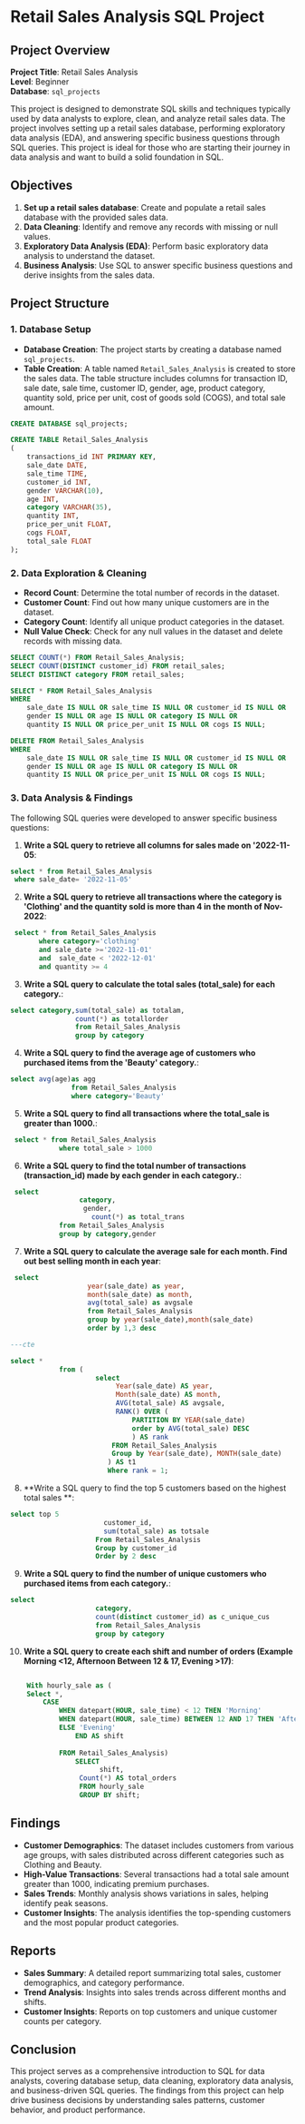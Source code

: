 # Retail Sales Analysis SQL Project

## Project Overview

**Project Title**: Retail Sales Analysis  
**Level**: Beginner  
**Database**: `sql_projects`

This project is designed to demonstrate SQL skills and techniques typically used by data analysts to explore, clean, and analyze retail sales data. The project involves setting up a retail sales database, performing exploratory data analysis (EDA), and answering specific business questions through SQL queries. This project is ideal for those who are starting their journey in data analysis and want to build a solid foundation in SQL.

## Objectives

1. **Set up a retail sales database**: Create and populate a retail sales database with the provided sales data.
2. **Data Cleaning**: Identify and remove any records with missing or null values.
3. **Exploratory Data Analysis (EDA)**: Perform basic exploratory data analysis to understand the dataset.
4. **Business Analysis**: Use SQL to answer specific business questions and derive insights from the sales data.

## Project Structure

### 1. Database Setup

- **Database Creation**: The project starts by creating a database named `sql_projects`.
- **Table Creation**: A table named `Retail_Sales_Analysis` is created to store the sales data. The table structure includes columns for transaction ID, sale date, sale time, customer ID, gender, age, product category, quantity sold, price per unit, cost of goods sold (COGS), and total sale amount.

```sql
CREATE DATABASE sql_projects;

CREATE TABLE Retail_Sales_Analysis
(
    transactions_id INT PRIMARY KEY,
    sale_date DATE,	
    sale_time TIME,
    customer_id INT,	
    gender VARCHAR(10),
    age INT,
    category VARCHAR(35),
    quantity INT,
    price_per_unit FLOAT,	
    cogs FLOAT,
    total_sale FLOAT
);
```

### 2. Data Exploration & Cleaning

- **Record Count**: Determine the total number of records in the dataset.
- **Customer Count**: Find out how many unique customers are in the dataset.
- **Category Count**: Identify all unique product categories in the dataset.
- **Null Value Check**: Check for any null values in the dataset and delete records with missing data.

```sql
SELECT COUNT(*) FROM Retail_Sales_Analysis;
SELECT COUNT(DISTINCT customer_id) FROM retail_sales;
SELECT DISTINCT category FROM retail_sales;

SELECT * FROM Retail_Sales_Analysis
WHERE 
    sale_date IS NULL OR sale_time IS NULL OR customer_id IS NULL OR 
    gender IS NULL OR age IS NULL OR category IS NULL OR 
    quantity IS NULL OR price_per_unit IS NULL OR cogs IS NULL;

DELETE FROM Retail_Sales_Analysis
WHERE 
    sale_date IS NULL OR sale_time IS NULL OR customer_id IS NULL OR 
    gender IS NULL OR age IS NULL OR category IS NULL OR 
    quantity IS NULL OR price_per_unit IS NULL OR cogs IS NULL;
```

### 3. Data Analysis & Findings

The following SQL queries were developed to answer specific business questions:

1. **Write a SQL query to retrieve all columns for sales made on '2022-11-05**:
```sql
select * from Retail_Sales_Analysis
 where sale_date= '2022-11-05'
```

2. **Write a SQL query to retrieve all transactions where the category is 'Clothing' and the quantity sold is more than 4 in the month of Nov-2022**:
```sql
 select * from Retail_Sales_Analysis
	   where category='clothing' 
	   and sale_date >='2022-11-01'
	   and  sale_date < '2022-12-01'
	   and quantity >= 4
```

3. **Write a SQL query to calculate the total sales (total_sale) for each category.**:
```sql
select category,sum(total_sale) as totalam, 
                count(*) as totallorder
                from Retail_Sales_Analysis
                group by category
```

4. **Write a SQL query to find the average age of customers who purchased items from the 'Beauty' category.**:
```sql
select avg(age)as agg 
               from Retail_Sales_Analysis
               where category='Beauty'
```

5. **Write a SQL query to find all transactions where the total_sale is greater than 1000.**:
```sql
 select * from Retail_Sales_Analysis
            where total_sale > 1000
```

6. **Write a SQL query to find the total number of transactions (transaction_id) made by each gender in each category.**:
```sql
 select 
                 category,
                  gender,
	                count(*) as total_trans
            from Retail_Sales_Analysis
            group by category,gender
```

7. **Write a SQL query to calculate the average sale for each month. Find out best selling month in each year**:
```sql
 select 
                   year(sale_date) as year,
                   month(sale_date) as month,
                   avg(total_sale) as avgsale
                   from Retail_Sales_Analysis
                   group by year(sale_date),month(sale_date)
                   order by 1,3 desc

---cte

select * 
            from (
                     select 
                          Year(sale_date) AS year,
                          Month(sale_date) AS month,
                          AVG(total_sale) AS avgsale,
                          RANK() OVER (
                              PARTITION BY YEAR(sale_date)
                              order by AVG(total_sale) DESC
                              ) AS rank
                         FROM Retail_Sales_Analysis
                         Group by Year(sale_date), MONTH(sale_date)
                        ) AS t1
                        Where rank = 1;
```

8. **Write a SQL query to find the top 5 customers based on the highest total sales **:
```sql
select top 5
                       customer_id,
                       sum(total_sale) as totsale
                     From Retail_Sales_Analysis
                     Group by customer_id
                     Order by 2 desc
```

9. **Write a SQL query to find the number of unique customers who purchased items from each category.**:
```sql
select  
                     category,
                     count(distinct customer_id) as c_unique_cus
                     from Retail_Sales_Analysis
                     group by category
```

10. **Write a SQL query to create each shift and number of orders (Example Morning <12, Afternoon Between 12 & 17, Evening >17)**:
```sql

	With hourly_sale as (
    Select *,
        CASE
            WHEN datepart(HOUR, sale_time) < 12 THEN 'Morning'
            WHEN datepart(HOUR, sale_time) BETWEEN 12 AND 17 THEN 'Afternoon'
            ELSE 'Evening'
                END AS shift
            
			FROM Retail_Sales_Analysis)
                SELECT 
                      shift,
                 Count(*) AS total_orders    
                 FROM hourly_sale
                 GROUP BY shift;
```

## Findings

- **Customer Demographics**: The dataset includes customers from various age groups, with sales distributed across different categories such as Clothing and Beauty.
- **High-Value Transactions**: Several transactions had a total sale amount greater than 1000, indicating premium purchases.
- **Sales Trends**: Monthly analysis shows variations in sales, helping identify peak seasons.
- **Customer Insights**: The analysis identifies the top-spending customers and the most popular product categories.

## Reports

- **Sales Summary**: A detailed report summarizing total sales, customer demographics, and category performance.
- **Trend Analysis**: Insights into sales trends across different months and shifts.
- **Customer Insights**: Reports on top customers and unique customer counts per category.

## Conclusion

This project serves as a comprehensive introduction to SQL for data analysts, covering database setup, data cleaning, exploratory data analysis, and business-driven SQL queries. The findings from this project can help drive business decisions by understanding sales patterns, customer behavior, and product performance.

